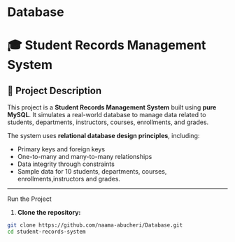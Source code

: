 # Database
# 🎓 Student Records Management System

## 📌 Project Description

This project is a **Student Records Management System** built using **pure MySQL**. It simulates a real-world database to manage data 
  related to students, departments, instructors, courses, enrollments, and grades.

The system uses **relational database design principles**, including:
- Primary keys and foreign keys
- One-to-many and many-to-many relationships
- Data integrity through constraints
- Sample data for 10 students, departments, courses, enrollments,instructors and grades.

---

 Run the Project

1. **Clone the repository:**

```bash
git clone https://github.com/naama-abucheri/Database.git
cd student-records-system
